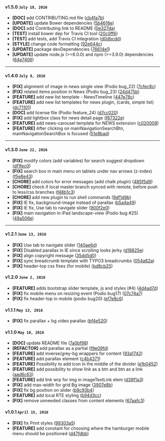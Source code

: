 
#### v1.5.0 `July 18, 2016`
- **[DOC]** add CONTRIBUTING.md file ([cb4fa7b](https://github.com/t3kit/felayout_t3kit/commit/cb4fa7b))
- **[UPDATE]** update Bower dependencies ([5b4616e](https://github.com/t3kit/felayout_t3kit/commit/5b4616e))
- **[DOC]** add Contributing link to README ([0e327da](https://github.com/t3kit/felayout_t3kit/commit/0e327da))
- **[TEST]** install bower dep for Travis CI tool ([20c0ff6](https://github.com/t3kit/felayout_t3kit/commit/20c0ff6))
- **[TEST]** add tests, add Travis CI integration ([d0dbcdd](https://github.com/t3kit/felayout_t3kit/commit/d0dbcdd))
- **[STYLE]** change code formatting ([92e644c](https://github.com/t3kit/felayout_t3kit/commit/92e644c))
- **[UPDATE]** package devDependencies ([76614e1](https://github.com/t3kit/felayout_t3kit/commit/76614e1))
- **[UPDATE]** update node.js (>=6.0.0) and npm (>=3.9.0) dependencies ([64e7406](https://github.com/t3kit/felayout_t3kit/commit/64e7406))

***

#### v1.4.0 `July 8, 2016`
- **[FIX]** alignment of image in news single view (Podio bug_22) ([7cfec8c](https://github.com/t3kit/felayout_t3kit/commit/7cfec8c))
- **[FIX]** related items position in News (Podio bug_23) ([24d475b](https://github.com/t3kit/felayout_t3kit/commit/24d475b))
- **[FEATURE]** add new list template - NewsTimeline ([447e78c](https://github.com/t3kit/felayout_t3kit/commit/447e78c))
- **[FEATURE]** add new list templates for news plugin, (cards, simple list) ([dc71101](https://github.com/t3kit/felayout_t3kit/commit/dc71101))
- **[DOC]** add license file (Podio feature_24) ([d7cc020](https://github.com/t3kit/felayout_t3kit/commit/d7cc020))
- **[FIX]** add lightbox class for news detail page ([f67322e](https://github.com/t3kit/felayout_t3kit/commit/f67322e))
- **[FEATURE]** add news-carousel template for NEWS extension ([c020008](https://github.com/t3kit/felayout_t3kit/commit/c020008))
- **[FEATURE]** After clicking on mainNavigationSearchBtn, mainNavigationSearchBox is focused ([51e8bad](https://github.com/t3kit/felayout_t3kit/commit/51e8bad))

***

#### v1.3.0 `June 22, 2016`
- **[FIX]** modify colors (add variables) for search suggest dropdown ([df1fec0](https://github.com/t3kit/felayout_t3kit/commit/df1fec0))
- **[FIX]** search box in main menu on tablets under nav arrows (z-index) ([f5e8e43](https://github.com/t3kit/felayout_t3kit/commit/f5e8e43))
- **[CHORE]** add colors for error messages (add chalk plugin) ([485f5d9](https://github.com/t3kit/felayout_t3kit/commit/485f5d9))
- **[CHORE]** check if local master branch synced with remote, before push to less/css branches ([f48b1c3](https://github.com/t3kit/felayout_t3kit/commit/f48b1c3))
- **[CHORE]** add new plugin to run shell commands ([9df1d9b](https://github.com/t3kit/felayout_t3kit/commit/9df1d9b))
- **[FIX]** IE fix, background-image instead of parallax ([b5a4a49](https://github.com/t3kit/felayout_t3kit/commit/b5a4a49))
- **[FIX]** IE fix, Use tab to navigate slider ([900f2e0](https://github.com/t3kit/felayout_t3kit/commit/900f2e0))
- **[FIX]** main navigation in iPad landscape-view (Podio bug #25) ([49a506e](https://github.com/t3kit/felayout_t3kit/commit/49a506e))

***
#### v1.2.1 `June 13, 2016`
- **[FIX]** Use tab to navigate slider ([140ae6d](https://github.com/t3kit/felayout_t3kit/commit/140ae6d))
- **[FIX]** Disabled parallax in IE since scrolling looks jerky ([d18825e](https://github.com/t3kit/felayout_t3kit/commit/d18825e))
- **[FIX]** align copyright message ([35dd5d0](https://github.com/t3kit/felayout_t3kit/commit/35dd5d0))
- **[FIX]** sync breadcrumb template with TYPO3 breadcrumbs ([054a82a](https://github.com/t3kit/felayout_t3kit/commit/054a82a))
- **[FIX]** header-top css fixes (for mobile) ([bd8cb25](https://github.com/t3kit/felayout_t3kit/commit/bd8cb25))

#### v1.2.0 `June 2, 2016`
- **[FEATURE]** adds bootstrap slider template, js and styles (#4) ([4d4ad7d](https://github.com/t3kit/felayout_t3kit/commit/4d4ad7d))
- **[FIX]** fix mobile menu on resizing event (Podio bug17) ([07c74a7](https://github.com/t3kit/felayout_t3kit/commit/07c74a7))
- **[FIX]** fix header-top in mobile (podio bug20) ([ef7e8c6](https://github.com/t3kit/felayout_t3kit/commit/ef7e8c6))

#### v1.1.1 `May 13, 2016`
- **[FIX]** fix parallax + bg video parallax ([bf4e520](https://github.com/t3kit/felayout_t3kit/commit/bf4e520))

#### v1.1.0 `May 10, 2016`
- **[DOC]** update README file ([7a0bf98](https://github.com/t3kit/felayout_t3kit/commit/7a0bf98))
- **[REFACTOR]** add parallax as a partial ([f9e09fd](https://github.com/t3kit/felayout_t3kit/commit/f9e09fd))
- **[FEATURE]** add inverse/grey-bg wrappers for content ([93a1742](https://github.com/t3kit/felayout_t3kit/commit/93a1742))
- **[FEATURE]** add parallax element ([c4b4371](https://github.com/t3kit/felayout_t3kit/commit/c4b4371))
- **[FEATURE]** Possibility to add icon in the middle of the divider ([e1b0452](https://github.com/t3kit/felayout_t3kit/commit/e1b0452))
- **[FEATURE]** add possibility to show link as a btn and btn as a link ([aad6c63](https://github.com/t3kit/felayout_t3kit/commit/aad6c63))
- **[FEATURE]** add link wrp for img in imageTextLink elem ([d39f1a3](https://github.com/t3kit/felayout_t3kit/commit/d39f1a3))
- **[FIX]** add max-width for grid Bg image ([3907e8b](https://github.com/t3kit/felayout_t3kit/commit/3907e8b))
- **[FIX]** fix bg position on slider ([b9c93b4](https://github.com/t3kit/felayout_t3kit/commit/b9c93b4))
- **[FEATURE]** add local RTE styling ([b94d3cc](https://github.com/t3kit/felayout_t3kit/commit/b94d3cc))
- **[FIX]** remove unneeded classes from content elements ([67aafc3](https://github.com/t3kit/felayout_t3kit/commit/67aafc3))

#### v1.0.1 `April 15, 2016`
- **[FIX]** fix Print styles ([99303a5](https://github.com/t3kit/felayout_t3kit/commit/99303a5))
- **[FEATURE]** add constant for choosing where the hamburger mobile menu should be positioned ([d47fdbb](https://github.com/t3kit/felayout_t3kit/commit/d47fdbb))

